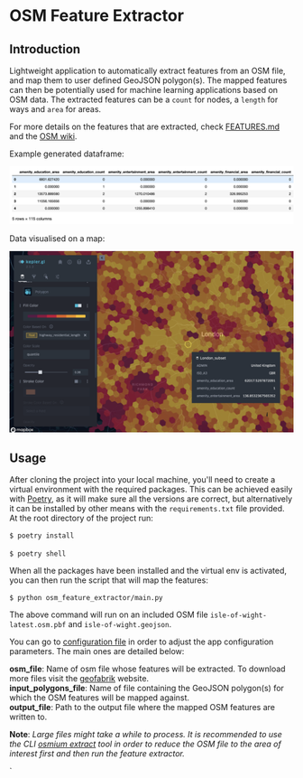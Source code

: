 # OSM Feature Extractor

## Introduction

Lightweight application to automatically extract features from an OSM file, and map them to 
user defined GeoJSON polygon(s). The mapped features can then be potentially used for machine learning applications based
on OSM data. The extracted features can be a `count` for nodes, a `length` for ways and `area` for areas.

For more details on the features that are extracted, check [FEATURES.md](FEATURES.md) and 
the [OSM wiki](https://wiki.openstreetmap.org/wiki/Map_Features).

Example generated dataframe:

![df](osm_feature_extractor/utils/img/data_frame.png)

Data visualised on a map:

![df](osm_feature_extractor/utils/img/data_kepler.png)

## Usage

After cloning the project into your local machine, you'll need to create a virtual environment with 
the required packages. This can be achieved easily with [Poetry](https://python-poetry.org/), as it 
will make sure all the versions are correct, but alternatively it can be installed by other means
with the `requirements.txt` file provided. At the root directory of the project run:

```shell script
$ poetry install

$ poetry shell
```

When all the packages have been installed and the virtual env is activated, you can then run
the script that will map the features:

```shell script
$ python osm_feature_extractor/main.py
```

The above command will run on an included OSM file `isle-of-wight-latest.osm.pbf` and `isle-of-wight.geojson`.

You can go to [configuration file](proj.conf) in order to adjust the app configuration parameters. 
The main ones are detailed below:

**osm_file**: Name of osm file whose features will be extracted. To download more files visit the 
[geofabrik](https://download.geofabrik.de/) website. <br>
**input_polygons_file**: Name of file containing the GeoJSON polygon(s) for which the OSM features will be mapped against. <br>
**output_file**: Path to the output file where the mapped OSM features are written to. <br>

**Note**: _Large files might take a while to process. It is recommended to use the CLI
[osmium extract](https://docs.osmcode.org/osmium/latest/osmium-extract.html) tool in order to reduce the OSM file to the 
area of interest first and then run the feature extractor._

`

